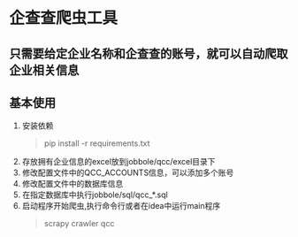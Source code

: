 # 企查查爬虫工具
## 只需要给定企业名称和企查查的账号，就可以自动爬取企业相关信息

## 基本使用
1. 安装依赖
    > pip install -r requirements.txt
2. 存放拥有企业信息的excel放到jobbole/qcc/excel目录下
3. 修改配置文件中的QCC_ACCOUNTS信息，可以添加多个账号
4. 修改配置文件中的数据库信息
5. 在指定数据库中执行jobbole/sql/qcc_*.sql    
4. 启动程序开始爬虫,执行命令行或者在idea中运行main程序
    > scrapy crawler qcc
   